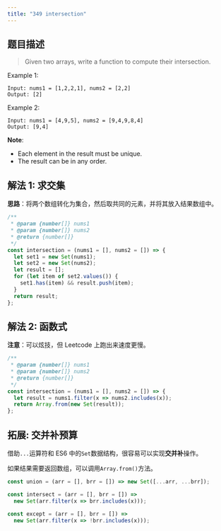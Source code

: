 ```yaml
---
title: "349 intersection"
---
```


## 题目描述

> Given two arrays, write a function to compute their intersection.

Example 1:

```
Input: nums1 = [1,2,2,1], nums2 = [2,2]
Output: [2]
```

Example 2:

```
Input: nums1 = [4,9,5], nums2 = [9,4,9,8,4]
Output: [9,4]
```

**Note**:

- Each element in the result must be unique.
- The result can be in any order.

## 解法 1: 求交集

**思路**：将两个数组转化为集合，然后取共同的元素，并将其放入结果数组中。

```javascript
/**
 * @param {number[]} nums1
 * @param {number[]} nums2
 * @return {number[]}
 */
const intersection = (nums1 = [], nums2 = []) => {
  let set1 = new Set(nums1);
  let set2 = new Set(nums2);
  let result = [];
  for (let item of set2.values()) {
    set1.has(item) && result.push(item);
  }
  return result;
};
```

## 解法 2: 函数式

**注意**：可以炫技，但 Leetcode 上跑出来速度更慢。

```javascript
/**
 * @param {number[]} nums1
 * @param {number[]} nums2
 * @return {number[]}
 */
const intersection = (nums1 = [], nums2 = []) => {
  let result = nums1.filter(x => nums2.includes(x));
  return Array.from(new Set(result));
};
```

## 拓展: 交并补预算

借助`...`运算符和 ES6 中的`Set`数据结构，很容易可以实现**交并补**操作。

如果结果需要返回数组，可以调用`Array.from()`方法。

```javascript
const union = (arr = [], brr = []) => new Set([...arr, ...brr]);

const intersect = (arr = [], brr = []) =>
  new Set(arr.filter(x => brr.includes(x)));

const except = (arr = [], brr = []) =>
  new Set(arr.filter(x => !brr.includes(x)));
```
